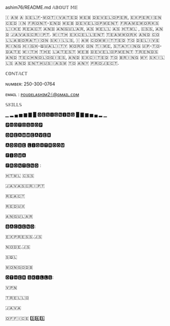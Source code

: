 ashim76/README.md
𝔸𝔹𝕆𝕌𝕋 𝕄𝔼

🇮‌ 🇦‌🇲‌ 🇦‌ 🇸‌🇪‌🇱‌🇫‌-🇲‌🇴‌🇹‌🇮‌🇻‌🇦‌🇹‌🇪‌🇩‌ 🇼‌🇪‌🇧‌ 🇩‌🇪‌🇻‌🇪‌🇱‌🇴‌🇵‌🇪‌🇷‌, 🇪‌🇽‌🇵‌🇪‌🇷‌🇮‌🇪‌🇳‌🇨‌🇪‌🇩‌ 🇮‌🇳‌ 🇫‌🇷‌🇴‌🇳‌🇹‌-🇪‌🇳‌🇩‌ 🇼‌🇪‌🇧‌ 🇩‌🇪‌🇻‌🇪‌🇱‌🇴‌🇵‌🇲‌🇪‌🇳‌🇹‌ 🇫‌🇷‌🇦‌🇲‌🇪‌🇼‌🇴‌🇷‌🇰‌🇸‌ 🇱‌🇮‌🇰‌🇪‌ 🇷‌🇪‌🇦‌🇨‌🇹‌ 🇦‌🇳‌🇩‌ 🇦‌🇳‌🇬‌🇺‌🇱‌🇦‌🇷‌, 🇦‌🇸‌ 🇼‌🇪‌🇱‌🇱‌ 🇦‌🇸‌ 🇭‌🇹‌🇲‌🇱‌ , 🇨‌🇸‌🇸‌, 🇦‌🇳‌🇩‌ 🇯‌🇦‌🇻‌🇦‌🇸‌🇨‌🇷‌🇮‌🇵‌🇹‌. 🇼‌🇮‌🇹‌🇭‌ 🇪‌🇽‌🇨‌🇪‌🇱‌🇱‌🇪‌🇳‌🇹‌ 🇹‌🇪‌🇦‌🇲‌🇼‌🇴‌🇷‌🇰‌ 🇦‌🇳‌🇩‌ 🇨‌🇴‌🇱‌🇱‌🇦‌🇧‌🇴‌🇷‌🇦‌🇹‌🇮‌🇴‌🇳‌ 🇸‌🇰‌🇮‌🇱‌🇱‌🇸‌, 🇮‌ 🇦‌🇲‌ 🇨‌🇴‌🇲‌🇲‌🇮‌🇹‌🇹‌🇪‌🇩‌ 🇹‌🇴‌ 🇩‌🇪‌🇱‌🇮‌🇻‌🇪‌🇷‌🇮‌🇳‌🇬‌ 🇭‌🇮‌🇬‌🇭‌-🇶‌🇺‌🇦‌🇱‌🇮‌🇹‌🇾‌ 🇼‌🇴‌🇷‌🇰‌ 🇴‌🇳‌ 🇹‌🇮‌🇲‌🇪‌, 🇸‌🇹‌🇦‌🇾‌🇮‌🇳‌🇬‌ 🇺‌🇵‌-🇹‌🇴‌-🇩‌🇦‌🇹‌🇪‌ 🇼‌🇮‌🇹‌🇭‌ 🇹‌🇭‌🇪‌ 🇱‌🇦‌🇹‌🇪‌🇸‌🇹‌ 🇼‌🇪‌🇧‌ 🇩‌🇪‌🇻‌🇪‌🇱‌🇴‌🇵‌🇲‌🇪‌🇳‌🇹‌ 🇹‌🇷‌🇪‌🇳‌🇩‌🇸‌ 🇦‌🇳‌🇩‌ 🇹‌🇪‌🇨‌🇭‌🇳‌🇴‌🇱‌🇴‌🇬‌🇮‌🇪‌🇸‌, 🇦‌🇳‌🇩‌ 🇪‌🇽‌🇨‌🇮‌🇹‌🇪‌🇩‌ 🇹‌🇴‌ 🇧‌🇷‌🇮‌🇳‌🇬‌ 🇲‌🇾‌ 🇸‌🇰‌🇮‌🇱‌🇱‌🇸‌ 🇦‌🇳‌🇩‌ 🇪‌🇳‌🇹‌🇭‌🇺‌🇸‌🇮‌🇦‌🇸‌🇲‌ 🇹‌🇴‌ 🇦‌🇳‌🇾‌ 🇵‌🇷‌🇴‌🇯‌🇪‌🇨‌🇹‌.

ℂ𝕆ℕ𝕋𝔸ℂ𝕋

ɴᴜᴍʙᴇʀ: 250-300-0764

ᴇᴍᴀɪʟ : ᴘᴏᴜᴅᴇʟᴀsʜɪᴍ2𝟼@ɢᴍᴀɪʟ.ᴄᴏᴍ


𝕊𝕂𝕀𝕃𝕃𝕊

▁ ▂ ▄ ▅ ▆ ▇ █ 🅳🅴🆂🅸🅶🅽🅸🅽🅶 █ ▇ ▆ ▅ ▄ ▂ ▁

🅿🅷🅾🆃🅾🆂🅷🅾🅿

🅳🆁🅴🅰🅼🆆🅴🅰🆅🅴🆁

🅰🅳🅾🅱🅴 🅻🅸🅶🅷🆃🆁🅾🅾🅼

🅵🅸🅶🅼🅰

🅵🆁🅾🅽🆃🅴🅽🅳 :

🇭‌🇹‌🇲‌🇱‌ 🇨‌🇸‌🇸‌

🇯‌🇦‌🇻‌🇦‌🇸‌🇨‌🇷‌🇮‌🇵‌🇹‌

🇷‌🇪‌🇦‌🇨‌🇹‌

🇷‌🇪‌🇩‌🇺‌🇽‌

🇦‌🇳‌🇬‌🇺‌🇱‌🇦‌🇷‌

🅱🅰🅲🅺🅴🅽🅳:

🇪‌🇽‌🇵‌🇷‌🇪‌🇸‌🇸‌.🇯‌🇸‌

🇳‌🇴‌🇩‌🇪‌.🇯‌🇸‌

🇸‌🇶‌🇱‌

🇲‌🇴‌🇳‌🇬‌🇴‌🇩‌🇧‌

🅾🆃🅷🅴🆁 🆂🅺🅸🅻🅻🆂:

🇻‌🇵‌🇳‌

🇹‌🇷‌🇪‌🇱‌🇱‌🇴‌

🇯‌🇦‌🇻‌🇦‌

🇴‌🇫‌🇫‌🇮‌🇨‌🇪‌ 3️⃣6️⃣5️⃣

